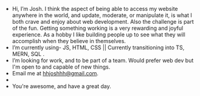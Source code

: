 - Hi, I’m Josh.
   I think the aspect of being able to access my website anywhere in the world, and update, moderate, or manipulate it,  is what I both crave and enjoy about web development. Also the challenge is part of the fun. Getting something working is a very rewarding and joyful experience. As a hobby I like building people up to see what they will accomplish when they believe in themselves. 
- I’m currently using- JS, HTML, CSS || Currently transitioning into TS, MERN, SQL .
- I’m looking for work, and to be part of a team. Would prefer web dev but I'm open to and capable of new things. 
- Email me at hhjoshhh@gmail.com.
- 
- You're awesome, and have a great day.

<!---
xJosHubx/xJosHubx is a ✨ special ✨ repository because its `README.md` (this file) appears on your GitHub profile.
You can click the Preview link to take a look at your changes.
--->
